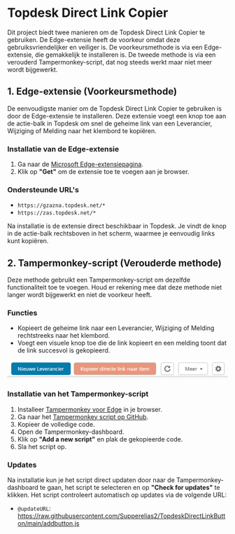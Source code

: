 
# Topdesk Direct Link Copier

Dit project biedt twee manieren om de Topdesk Direct Link Copier te gebruiken. De Edge-extensie heeft de voorkeur omdat deze gebruiksvriendelijker en veiliger is. De voorkeursmethode is via een Edge-extensie, die gemakkelijk te installeren is. De tweede methode is via een verouderd Tampermonkey-script, dat nog steeds werkt maar niet meer wordt bijgewerkt.

## 1. Edge-extensie (Voorkeursmethode)

De eenvoudigste manier om de Topdesk Direct Link Copier te gebruiken is door de Edge-extensie te installeren. Deze extensie voegt een knop toe aan de actie-balk in Topdesk om snel de geheime link van een Leverancier, Wijziging of Melding naar het klembord te kopiëren.

### Installatie van de Edge-extensie
1. Ga naar de [Microsoft Edge-extensiepagina](https://microsoftedge.microsoft.com/addons/detail/topdesk-direct-link-copie/ihmlaohkpnbcnidlpicadkhbhoijpjnn).
2. Klik op **"Get"** om de extensie toe te voegen aan je browser.

### Ondersteunde URL's
- `https://gzazna.topdesk.net/*`
- `https://zas.topdesk.net/*`


Na installatie is de extensie direct beschikbaar in Topdesk. Je vindt de knop in de actie-balk rechtsboven in het scherm, waarmee je eenvoudig links kunt kopiëren.

## 2. Tampermonkey-script (Verouderde methode)

Deze methode gebruikt een Tampermonkey-script om dezelfde functionaliteit toe te voegen. Houd er rekening mee dat deze methode niet langer wordt bijgewerkt en niet de voorkeur heeft.

### Functies
- Kopieert de geheime link naar een Leverancier, Wijziging of Melding rechtstreeks naar het klembord.
- Voegt een visuele knop toe die de link kopieert en een melding toont dat de link succesvol is gekopieerd.

![leveranciers](/screenshots/KnopBijleveranciers.png)

### Installatie van het Tampermonkey-script
1. Installeer [Tampermonkey voor Edge](https://microsoftedge.microsoft.com/addons/detail/tampermonkey/iikmkjmpaadaobahmlepeloendndfphd) in je browser.
2. Ga naar het [Tampermonkey script op GitHub](https://raw.githubusercontent.com/Supperelias2/TopdeskDirectLinkButton/refs/heads/main/TampermonkeyScript/addbutton.js).
3. Kopieer de volledige code.
4. Open de Tampermonkey-dashboard.
5. Klik op **"Add a new script"** en plak de gekopieerde code.
6. Sla het script op.

### Updates
Na installatie kun je het script direct updaten door naar de Tampermonkey-dashboard te gaan, het script te selecteren en op **"Check for updates"** te klikken. Het script controleert automatisch op updates via de volgende URL:

- `@updateURL`: https://raw.githubusercontent.com/Supperelias2/TopdeskDirectLinkButton/main/addbutton.js

